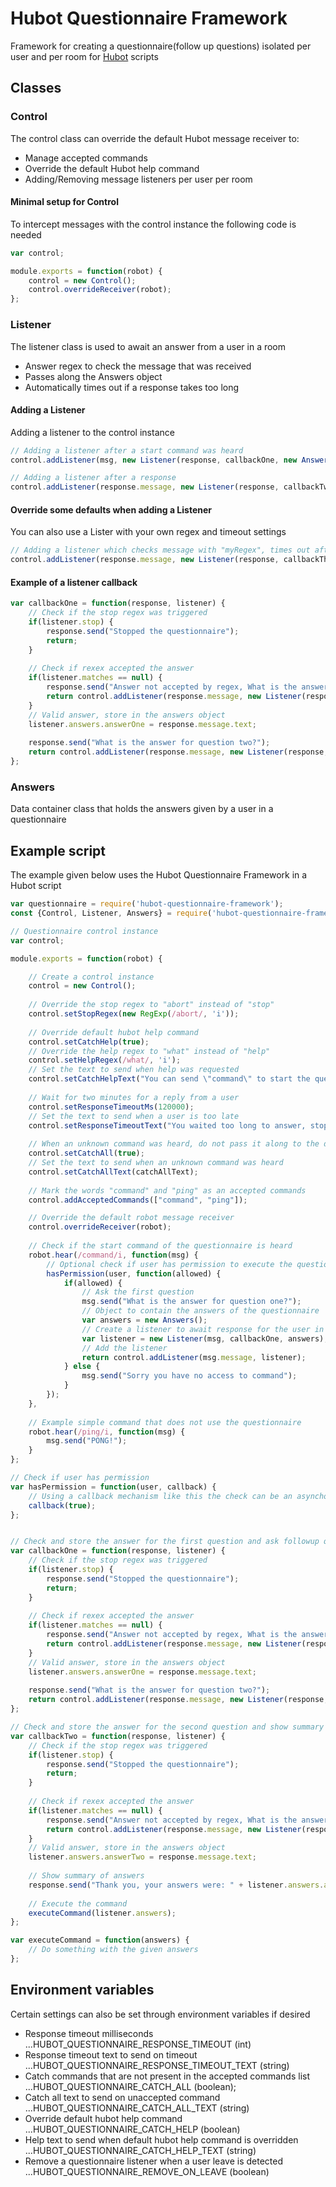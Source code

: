 # Hubot Questionnaire Framework

Framework for creating a questionnaire(follow up questions) isolated per user and per room for [Hubot](https://hubot.github.com/) scripts

## Classes
### Control
The control class can override the default Hubot message receiver to:
* Manage accepted commands
* Override the default Hubot help command
* Adding/Removing message listeners per user per room

#### Minimal setup for Control
To intercept messages with the control instance the following code is needed
```javascript
var control;

module.exports = function(robot) {
    control = new Control();
    control.overrideReceiver(robot);
};
```

### Listener
The listener class is used to await an answer from a user in a room
* Answer regex to check the message that was received
* Passes along the Answers object
* Automatically times out if a response takes too long

#### Adding a Listener
Adding a listener to the control instance
```javascript
// Adding a listener after a start command was heard
control.addListener(msg, new Listener(response, callbackOne, new Answers()));

// Adding a listener after a response
control.addListener(response.message, new Listener(response, callbackTwo, listener.answers));
```

#### Override some defaults when adding a Listener
You can also use a Lister with your own regex and timeout settings
```javascript
// Adding a listener which checks message with "myRegex", times out after three minutes and uses a custom timeout callback
control.addListener(response.message, new Listener(response, callbackThree, listener.answers, myRegex, 180000, myTimeoutCallback));
```

#### Example of a listener callback
```javascript
var callbackOne = function(response, listener) {
    // Check if the stop regex was triggered
    if(listener.stop) {
        response.send("Stopped the questionnaire");
        return;
    }
    
    // Check if rexex accepted the answer
    if(listener.matches == null) {
        response.send("Answer not accepted by regex, What is the answer for question one?");
        return control.addListener(response.message, new Listener(response, callbackOne, listener.answers));
    }
    // Valid answer, store in the answers object
    listener.answers.answerOne = response.message.text;
    
    response.send("What is the answer for question two?");
    return control.addListener(response.message, new Listener(response, callbackTwo, listener.answers));
};
```

### Answers
Data container class that holds the answers given by a user in a questionnaire

## Example script
The example given below uses the Hubot Questionnaire Framework in a Hubot script
```javascript
var questionnaire = require('hubot-questionnaire-framework');
const {Control, Listener, Answers} = require('hubot-questionnaire-framework');

// Questionnaire control instance
var control;

module.exports = function(robot) {

    // Create a control instance
    control = new Control();
    
    // Override the stop regex to "abort" instead of "stop"
    control.setStopRegex(new RegExp(/abort/, 'i'));
    
    // Override default hubot help command
    control.setCatchHelp(true);
    // Override the help regex to "what" instead of "help"
    control.setHelpRegex(/what/, 'i');
    // Set the text to send when help was requested
    control.setCatchHelpText("You can send \"command\" to start the questionnaire");
    
    // Wait for two minutes for a reply from a user
    control.setResponseTimeoutMs(120000);
    // Set the text to send when a user is too late
    control.setResponseTimeoutText("You waited too long to answer, stopped listening");
    
    // When an unknown command was heard, do not pass it along to the default hubot receiver
    control.setCatchAll(true);
    // Set the text to send when an unknown command was heard
    control.setCatchAllText(catchAllText);
    
    // Mark the words "command" and "ping" as an accepted commands
    control.addAcceptedCommands(["command", "ping"]);

    // Override the default robot message receiver
    control.overrideReceiver(robot);
    
    // Check if the start command of the questionnaire is heard
    robot.hear(/command/i, function(msg) {
        // Optional check if user has permission to execute the questionnaire
        hasPermission(user, function(allowed) {
            if(allowed) {
                // Ask the first question
                msg.send("What is the answer for question one?");
                // Object to contain the answers of the questionnaire
                var answers = new Answers();
                // Create a listener to await response for the user in this room
                var listener = new Listener(msg, callbackOne, answers);
                // Add the listener
                return control.addListener(msg.message, listener);
            } else {
                msg.send("Sorry you have no access to command");
            }
        });
    },
    
    // Example simple command that does not use the questionnaire
    robot.hear(/ping/i, function(msg) {
        msg.send("PONG!");
    }
};

// Check if user has permission
var hasPermission = function(user, callback) {
    // Using a callback mechanism like this the check can be an asynchonous network call
    callback(true);
};


// Check and store the answer for the first question and ask followup question when valid
var callbackOne = function(response, listener) {
    // Check if the stop regex was triggered
    if(listener.stop) {
        response.send("Stopped the questionnaire");
        return;
    }
    
    // Check if rexex accepted the answer
    if(listener.matches == null) {
        response.send("Answer not accepted by regex, What is the answer for question one?");
        return control.addListener(response.message, new Listener(response, callbackOne, listener.answers));
    }
    // Valid answer, store in the answers object
    listener.answers.answerOne = response.message.text;
    
    response.send("What is the answer for question two?");
    return control.addListener(response.message, new Listener(response, callbackTwo, listener.answers));
};

// Check and store the answer for the second question and show summary when valid
var callbackTwo = function(response, listener) {
    // Check if the stop regex was triggered
    if(listener.stop) {
        response.send("Stopped the questionnaire");
        return;
    }
    
    // Check if rexex accepted the answer
    if(listener.matches == null) {
        response.send("Answer not accepted by regex, What is the answer for question two?");
        return control.addListener(response.message, new Listener(response, callbackTwo, listener.answers));
    }
    // Valid answer, store in the answers object
    listener.answers.answerTwo = response.message.text;
    
    // Show summary of answers
    response.send("Thank you, your answers were: " + listener.answers.answerOne + " and " + listener.answers.answerTwo);
    
    // Execute the command
    executeCommand(listener.answers);
};

var executeCommand = function(answers) {
    // Do something with the given answers
};
```

## Environment variables
Certain settings can also be set through environment variables if desired

* Response timeout milliseconds
...HUBOT_QUESTIONNAIRE_RESPONSE_TIMEOUT (int)
* Response timeout text to send on timeout
...HUBOT_QUESTIONNAIRE_RESPONSE_TIMEOUT_TEXT (string)
* Catch commands that are not present in the accepted commands list
...HUBOT_QUESTIONNAIRE_CATCH_ALL (boolean);
* Catch all text to send on unaccepted command
...HUBOT_QUESTIONNAIRE_CATCH_ALL_TEXT (string)
* Override default hubot help command
...HUBOT_QUESTIONNAIRE_CATCH_HELP (boolean)
* Help text to send when default hubot help command is overridden
...HUBOT_QUESTIONNAIRE_CATCH_HELP_TEXT (string)
* Remove a questionnaire listener when a user leave is detected
...HUBOT_QUESTIONNAIRE_REMOVE_ON_LEAVE (boolean)